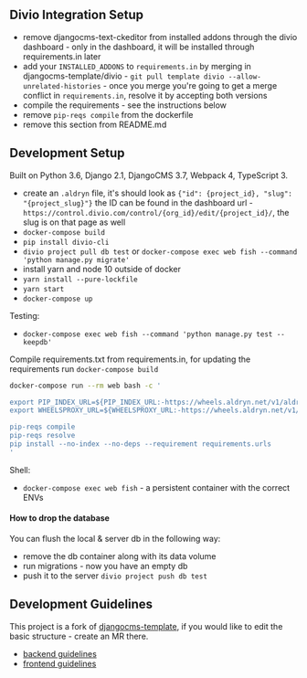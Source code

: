 Divio Integration Setup
-------------------------------------------------------------------------------
- remove djangocms-text-ckeditor from installed addons through the divio dashboard - only in the dashboard, it will be installed through requirements.in later
- add your `INSTALLED_ADDONS` to `requirements.in` by merging in djangocms-template/divio - `git pull template divio --allow-unrelated-histories` - once you merge you're going to get a merge conflict in `requirements.in`, resolve it by accepting both versions 
- compile the requirements - see the instructions below
- remove `pip-reqs compile` from the dockerfile
- remove this section from README.md


Development Setup
-------------------------------------------------------------------------------
Built on Python 3.6, Django 2.1, DjangoCMS 3.7, Webpack 4, TypeScript 3.

- create an `.aldryn` file, it's should look as `{"id": {project_id}, "slug": "{project_slug}"}` the ID can be found in the dashboard url - `https://control.divio.com/control/{org_id}/edit/{project_id}/`, the slug is on that page as well
- `docker-compose build`
- `pip install divio-cli`
- `divio project pull db test` or `docker-compose exec web fish --command 'python manage.py migrate'`
- install yarn and node 10 outside of docker
- `yarn install --pure-lockfile`
- `yarn start`
- `docker-compose up`

Testing:
- `docker-compose exec web fish --command 'python manage.py test --keepdb'`

Compile requirements.txt from requirements.in, for updating the requirements run `docker-compose build`
```bash
docker-compose run --rm web bash -c '

export PIP_INDEX_URL=${PIP_INDEX_URL:-https://wheels.aldryn.net/v1/aldryn-extras+pypi/${WHEELS_PLATFORM:-aldryn-baseproject-py3}/+simple/}
export WHEELSPROXY_URL=${WHEELSPROXY_URL:-https://wheels.aldryn.net/v1/aldryn-extras+pypi/${WHEELS_PLATFORM:-aldryn-baseproject-py3}/}

pip-reqs compile
pip-reqs resolve
pip install --no-index --no-deps --requirement requirements.urls
'
```

Shell:
- `docker-compose exec web fish` - a persistent container with the correct ENVs

#### How to drop the database
You can flush the local & server db in the following way:
- remove the db container along with its data volume
- run migrations - now you have an empty db
- push it to the server `divio project push db test`


Development Guidelines
-------------------------------------------------------------------------------
This project is a fork of [djangocms-template](https://gitlab.com/what-digital/djangocms-template/), if you would like to edit the basic structure - create an MR there.

- [backend guidelines](/docs/readme/backend.md)
- [frontend guidelines](/docs/readme/frontend.md)
